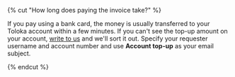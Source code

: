 {% cut "How long does paying the invoice take?" %}

If you pay using a bank card, the money is usually transferred to your Toloka account within a few minutes. If you can't see the top-up amount on your account, [write to us](../../../../guide/troubleshooting/support.md) and we'll sort it out. Specify your requester username and account number and use **Account top-up** as your email subject.

{% endcut %}